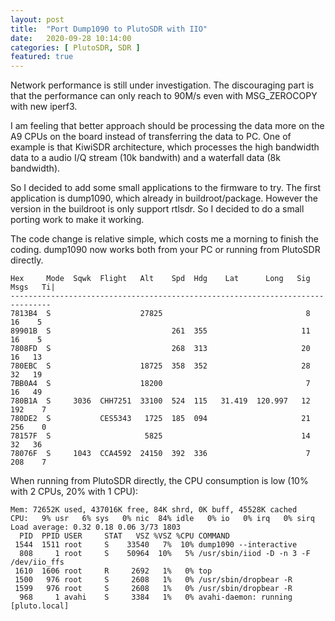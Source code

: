 ```yaml
---
layout: post
title:  "Port Dump1090 to PlutoSDR with IIO"
date:   2020-09-28 10:14:00
categories: [ PlutoSDR, SDR ]
featured: true
---
```

Network performance is still under investigation. The discouraging part is that the performance can only reach to 90M/s even with MSG_ZEROCOPY with new iperf3.

I am feeling that better approach should be processing the data more on the A9 CPUs on the board instead of transferring the data to PC. One of example is that KiwiSDR architecture, which processes the high bandwidth data to a audio I/Q stream (10k bandwith) and a waterfall data (8k bandwidth).

So I decided to add some small applications to the firmware to try. The first application is dump1090, which already in buildroot/package. However the version in the buildroot is only support rtlsdr. So I decided to do a small porting work to make it working.

The code change is relative simple, which costs me a morning to finish the coding. dump1090 now works both from your PC or running from PlutoSDR directly.

```
Hex     Mode  Sqwk  Flight   Alt    Spd  Hdg    Lat      Long   Sig  Msgs   Ti|
-------------------------------------------------------------------------------
7813B4  S                    27825                                8    16    5
89901B  S                           261  355                     11    16    5
7808FD  S                           268  313                     20    16   13
780EBC  S                    18725  358  352                     28    32   19
7BB0A4  S                    18200                                7    16   49
780B1A  S     3036  CHH7251  33100  524  115   31.419  120.997   12   192    7
780DE2  S           CES5343   1725  185  094                     21   256    0
78157F  S                     5825                               14    32   36
78076F  S     1043  CCA4592  24150  392  336                      7   208    7
```

When running from PlutoSDR directly, the CPU consumption is low (10% with 2 CPUs, 20% with 1 CPU): 

```
Mem: 72652K used, 437016K free, 84K shrd, 0K buff, 45528K cached
CPU:   9% usr   6% sys   0% nic  84% idle   0% io   0% irq   0% sirq
Load average: 0.32 0.18 0.06 3/73 1803
  PID  PPID USER     STAT   VSZ %VSZ %CPU COMMAND
 1544  1511 root     S    33540   7%  10% dump1090 --interactive
  808     1 root     S    50964  10%   5% /usr/sbin/iiod -D -n 3 -F /dev/iio_ffs
 1610  1606 root     R     2692   1%   0% top
 1500   976 root     S     2608   1%   0% /usr/sbin/dropbear -R
 1599   976 root     S     2608   1%   0% /usr/sbin/dropbear -R
  968     1 avahi    S     3384   1%   0% avahi-daemon: running [pluto.local]
```
